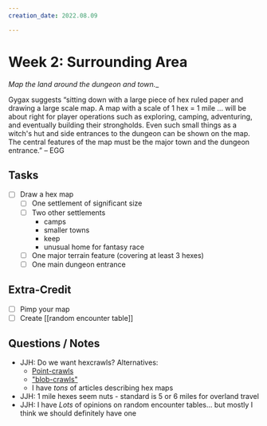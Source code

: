 ```yaml
---
creation_date: 2022.08.09

---
```

# Week 2: Surrounding Area
_Map the land around the dungeon and town.__

Gygax suggests “sitting down with a large piece of hex ruled paper
and drawing a large scale map. A map with a scale of 1 hex = 1 mile
… will be about right for player operations such as exploring,
camping, adventuring, and eventually building their strongholds. Even
such small things as a witch's hut and side entrances to the dungeon
can be shown on the map. The central features of the map must be the
major town and the dungeon entrance.” – EGG

## Tasks
- [ ] Draw a hex map
	- [ ] One settlement of significant size
	- [ ] Two other settlements
		- camps
		- smaller towns
		- keep
		- unusual home for fantasy race
	- [ ] One major terrain feature (covering at least 3 hexes)
	- [ ] One main dungeon entrance

## Extra-Credit
- [ ] Pimp your map
- [ ] Create [[random encounter table]]

## Questions / Notes
-   JJH: Do we want hexcrawls?  Alternatives:
	  - [Point-crawls](http://hillcantons.blogspot.com/2012/01/crawling-without-hexes-pointcrawl.html?m=1) 
	  - ["blob-crawls"](https://deadtreenoshelter.blogspot.com/2020/05/blob-crawl.html)
	  - I have _tons_ of articles describing hex maps
  - JJH: 1 mile hexes seem nuts - standard is 5 or 6 miles for overland travel
  - JJH: I have _Lots_ of opinions on random encounter tables... but mostly I think we should definitely have one